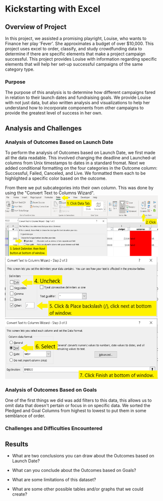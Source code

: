 # Kickstarting with Excel

## Overview of Project

In this project, we assisted a promising playright, Louise, who wants to Finance her play 'Fever'.  She approximates a budget of over $10,000.  This project uses excel to order, classify, and study crowdfunding data to determine if there are specific elements that make a project campaign successful.  This project provides Louise with information regarding specific elements that will help her set-up successful campaigns of the same category type.  

### Purpose

The purpose of this analysis is to determine how different campaigns fared in relation to their launch dates and fundraising goals. We provide Louise with not just data, but also written analysis and visualizations to help her understand how to incorporate components from other campaigns to provide the greatest level of success in her own.

## Analysis and Challenges

### Analysis of Outcomes Based on Launch Date

To perform the analysis of Outcomes based on Launch Date, we first made all the data readable.  This involved changing the deadline and Launched-at columns from Unix timestamps to dates in a standard fromat.  Next we added conditional formatting on the four categories in the Outcome column: Successful, Failed, Canceled, and Live.  We formatted them each to be highlighted a specific color based on the outcome.  

From there we put subcategories into their own column.  This was done by using the "Convert Text to Columns Wizard". 
<img src="CreateSubcategory.PNG" height="200">
<img src="CreateSubcategory2.png" height="200">
<img src="CreateSubcategory3.png" height="200">
                                           

### Analysis of Outcomes Based on Goals

One of the first things we did was add filters to this data, this allows us to omit data that doesn't pertain or focus in on specific data.  We sorted the Pledged and Goal Columns from highest to lowest to put them in some semblance of order. 

### Challenges and Difficulties Encountered

## Results

- What are two conclusions you can draw about the Outcomes based on Launch Date?

- What can you conclude about the Outcomes based on Goals?

- What are some limitations of this dataset?

- What are some other possible tables and/or graphs that we could create?
